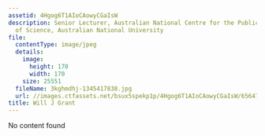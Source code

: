```yaml
---
assetid: 4Hgog6T1AIoCAowyCGaIsW
description: Senior Lecturer, Australian National Centre for the Public Awareness
  of Science, Australian National University
file:
  contentType: image/jpeg
  details:
    image:
      height: 170
      width: 170
    size: 25551
  fileName: 3kghmdhj-1345417838.jpg
  url: //images.ctfassets.net/bsux5spekp1p/4Hgog6T1AIoCAowyCGaIsW/65647e6c3389e8064c752759f558ce2f/3kghmdhj-1345417838.jpg
title: Will J Grant
---
```

No content found